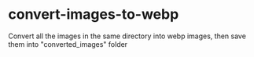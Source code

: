 # convert-images-to-webp
Convert all the images in the same directory into webp images, then save them into "converted_images" folder
